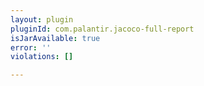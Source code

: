 ```yaml
---
layout: plugin
pluginId: com.palantir.jacoco-full-report
isJarAvailable: true
error: ''
violations: []

---
```

